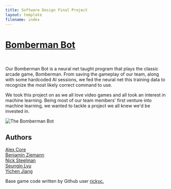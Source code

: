 ```yaml
---
title: Software Design Final Project
layout: template
filename: index
---
```

<H1><a href="https://zneb97.github.io/SoftDesFinalProject/">Bomberman Bot</a></H1><br>

Our Bomberman Bot is a neural net taught program that plays the classic arcade game, Bomberman. From saving the gameplay of our team, along with some hardcoded AI sessions, we fed the neural net this training data to recognize the most likely correct command to use.

We took this project on as we all love video games and all took an interest in machine learning. Being most of our team members' first venture into machine learning, we wanted to tackle a project we all knew we'd be invested in.

![The Bomberman Bot](https: "Bomberman Screen")

## Authors<br>
<a href="https://github.com/Ryofashadewalk">Alex Core</a><br>
<a href="https://github.com/zneb97">Benjamin Ziemann</a><br>
<a href="https://github.com/CleanestMink126">Nick Steelman</a><br>
<a href="https://github.com/SeunginLyu">Seungin Lyu</a><br>
<a href="https://github.com/yjiang0929">Yichen Jiang</a><br>


Base game code written by Github user <a href="https://github.com/rickyc/bomberman-pygame">rickyc.</a><br>
<br>
